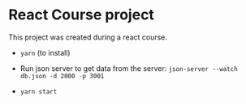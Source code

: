 # React Course project

This project was created during a react course.

* `yarn` (to install) 

* Run json server to get data from the server: `json-server --watch db.json -d 2000 -p 3001`

* `yarn start`

